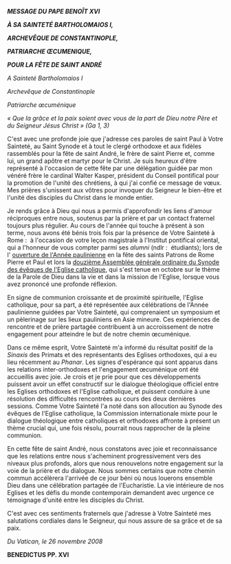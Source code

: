***MESSAGE DU PAPE BENOÎT XVI***

***À SA SAINTETÉ BARTHOLOMAIOS I,***

***ARCHEVÊQUE DE CONSTANTINOPLE,***

***PATRIARCHE ŒCUMENIQUE,***

***POUR LA FÊTE DE SAINT ANDRÉ***

*A Sainteté Bartholomaios I*

*Archevêque de Constantinople*

*Patriarche œcuménique*

*« *Que la grâce et la paix soient avec vous de la part de Dieu notre Père et du Seigneur Jésus Christ* » (Ga 1, 3)*

C'est avec une profonde joie que j'adresse ces paroles de saint Paul à Votre Sainteté, au Saint Synode et à tout le clergé orthodoxe et aux fidèles rassemblés pour la fête de saint André, le frère de saint Pierre et, comme lui, un grand apôtre et martyr pour le Christ. Je suis heureux d'être représenté à l'occasion de cette fête par une délégation guidée par mon vénéré frère le cardinal Walter Kasper, président du Conseil pontifical pour la promotion de l'unité des chrétiens, à qui j'ai confié ce message de vœux. Mes prières s'unissent aux vôtres pour invoquer du Seigneur le bien-être et l'unité des disciples du Christ dans le monde entier.

Je rends grâce à Dieu qui nous a permis d'approfondir les liens d'amour réciproques entre nous, soutenus par la prière et par un contact fraternel toujours plus régulier. Au cours de l'année qui touche à présent à son terme, nous avons été bénis trois fois par la présence de Votre Sainteté à Rome :  à l'occasion de votre leçon magistrale à l'Institut pontifical oriental, qui a l'honneur de vous compter parmi ses *alumni* (ndlr :  étudiants); lors de l' [ouverture de l'Année paulinienne](/content/benedict-xvi/fr/homilies/2008/documents/hf_ben-xvi_hom_20080628_vespri.html) en la fête des saints Patrons de Rome Pierre et Paul et lors la [douzième Assemblée générale ordinaire du Synode des évêques de l'Eglise catholique](http://www.vatican.va/roman_curia/synod/index_fr.htm), qui s'est tenue en octobre sur le thème de la Parole de Dieu dans la vie et dans la mission de l'Eglise, lorsque vous avez prononcé une profonde réflexion.

En signe de communion croissante et de proximité spirituelle, l'Eglise catholique, pour sa part, a été représentée aux célébrations de l'Année paulinienne guidées par Votre Sainteté, qui comprenaient un symposium et un pèlerinage sur les lieux pauliniens en Asie mineure. Ces expériences de rencontre et de prière partagée contribuent à un accroissement de notre engagement pour atteindre le but de notre chemin œcuménique.

Dans ce même esprit, Votre Sainteté m'a informé du résultat positif de la *Sinaxis* des Primats et des représentants des Eglises orthodoxes, qui a eu lieu récemment au *Phanar*. Les signes d'espérance qui sont apparus dans les relations inter-orthodoxes et l'engagement œcuménique ont été accueillis avec joie. Je crois et je prie pour que ces développements puissent avoir un effet constructif sur le dialogue théologique officiel entre les Eglises orthodoxes et l'Eglise catholique, et puissent conduire à une résolution des difficultés rencontrées au cours des deux dernières sessions. Comme Votre Sainteté l'a noté dans son allocution au Synode des évêques de l'Eglise catholique, la Commission internationale mixte pour le dialogue théologique entre catholiques et orthodoxes affronte à présent un thème crucial qui, une fois résolu, pourrait nous rapprocher de la pleine communion.

En cette fête de saint André, nous constatons avec joie et reconnaissance que les relations entre nous s'acheminent progressivement vers des niveaux plus profonds, alors que nous renouvelons notre engagement sur la voie de la prière et du dialogue. Nous sommes certains que notre chemin commun accélèrera l'arrivée de ce jour béni où nous louerons ensemble Dieu dans une célébration partagée de l'Eucharistie. La vie intérieure de nos Eglises et les défis du monde contemporain demandent avec urgence ce témoignage d'unité entre les disciples du Christ.

C'est avec ces sentiments fraternels que j'adresse à Votre Sainteté mes salutations cordiales dans le Seigneur, qui nous assure de sa grâce et de sa paix.

*Du Vatican, le 26 novembre 2008*

**BENEDICTUS PP. XVI**